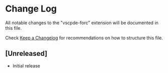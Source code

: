 # Change Log

All notable changes to the "vscpde-forc" extension will be documented in this file.

Check [Keep a Changelog](http://keepachangelog.com/) for recommendations on how to structure this file.

## [Unreleased]

- Initial release